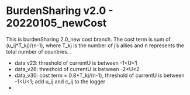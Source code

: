 # BurdenSharing v2.0 - 20220105_newCost

This is burdenSharing 2.0_new cost branch. The cost term is sum of (u_ij*T_kj)/(n-1), where T_kj is the number of j’s allies and n represents the total number of countries. .

* data v23: threshold of currentU is between -1<U<1
* data_v26: threshold of currentU is between -2<U<2
* data_v30: cost term = 0.8*T_kj/(n-1), threshold of currentU is between -1<U<1; add u_ij and c_ij to the logger
* 
